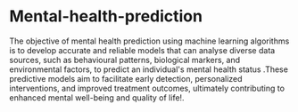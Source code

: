 # Mental-health-prediction
The objective of mental health prediction using machine learning algorithms is to develop accurate and reliable models that can analyse diverse data sources, such as behavioural patterns, biological markers, and environmental factors, to predict an individual's mental health status .These predictive models aim to facilitate early detection, personalized interventions, and improved treatment outcomes, ultimately contributing to enhanced mental well-being and quality of life!.
